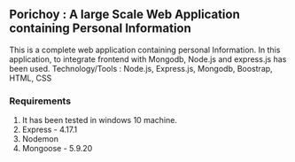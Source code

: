 ## Porichoy : A large Scale Web Application containing Personal Information
This is a complete web application containing personal Information. In this application, to integrate frontend with Mongodb, Node.js and express.js has been used.
Technology/Tools : Node.js, Express.js, Mongodb, Boostrap, HTML, CSS

### Requirements
1. It has been tested in windows 10 machine. 
2. Express - 4.17.1
3. Nodemon
4. Mongoose - 5.9.20



